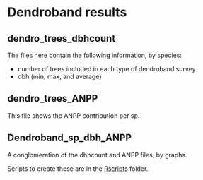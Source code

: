 # Dendroband results

## dendro_trees_dbhcount

The files here contain the following information, by species: 
- number of trees included in each type of dendroband survey  
- dbh (min, max, and average)

## dendro_trees_ANPP

This file shows the ANPP contribution per sp.

## Dendroband_sp_dbh_ANPP

A conglomeration of the dbhcount and ANPP files, by graphs.


Scripts to create these are in the [Rscripts](https://github.com/SCBI-ForestGEO/Dendrobands/tree/master/Rscripts) folder.